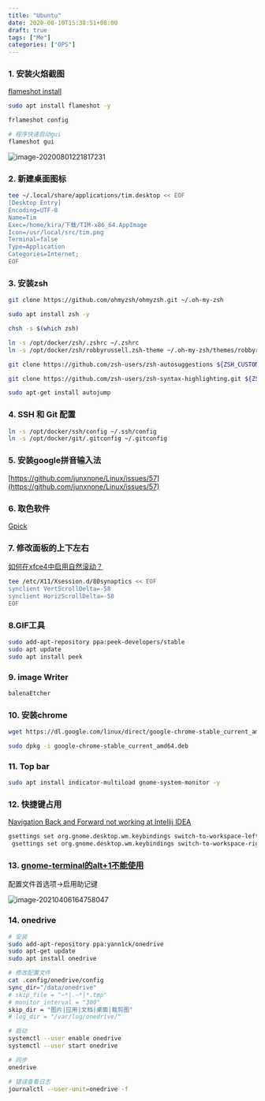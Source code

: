```yaml
---
title: "Ubuntu"
date: 2020-08-10T15:38:51+08:00
draft: true
tags: ["Me"]
categories: ["OPS"]
---
```


### 1. 安装火焰截图

[flameshot install](https://github.com/lupoDharkael/flameshot#installation)

```bash
sudo apt install flameshot -y

frlameshot config

# 程序快速启动gui
flameshot gui
```

![image-20200801221817231](https://i.imgur.com/xGtvB6Y.png)



### 2. 新建桌面图标

```bash
tee ~/.local/share/applications/tim.desktop << EOF
[Desktop Entry]
Encoding=UTF-8
Name=Tim
Exec=/home/kira/下载/TIM-x86_64.AppImage
Icon=/usr/local/src/tim.png
Terminal=false
Type=Application
Categories=Internet;
EOF
```



### 3. 安装zsh

```bash
git clone https://github.com/ohmyzsh/ohmyzsh.git ~/.oh-my-zsh

sudo apt install zsh -y

chsh -s $(which zsh)

ln -s /opt/docker/zsh/.zshrc ~/.zshrc
ln -s /opt/docker/zsh/robbyrussell.zsh-theme ~/.oh-my-zsh/themes/robbyrussell.zsh-theme

git clone https://github.com/zsh-users/zsh-autosuggestions ${ZSH_CUSTOM:-~/.oh-my-zsh/custom}/plugins/zsh-autosuggestions

git clone https://github.com/zsh-users/zsh-syntax-highlighting.git ${ZSH_CUSTOM:-~/.oh-my-zsh/custom}/plugins/zsh-syntax-highlighting

sudo apt-get install autojump

```



### 4. SSH 和 Git 配置

```bash
ln -s /opt/docker/ssh/config ~/.ssh/config 
ln -s /opt/docker/git/.gitconfig ~/.gitconfig
```



### 5. 安装google拼音输入法

 [https://github.com/junxnone/Linux/issues/57](https://github.com/junxnone/Linux/issues/57)



### 6. 取色软件
[Gpick](http://www.gpick.org/)



### 7. 修改面板的上下左右
[如何在xfce4中启用自然滚动？](https://www.it-swarm.dev/zh/xubuntu/%E5%A6%82%E4%BD%95%E5%9C%A8xfce4%E4%B8%AD%E5%90%AF%E7%94%A8%E8%87%AA%E7%84%B6%E6%BB%9A%E5%8A%A8%EF%BC%9F/961376604/)
```bash
tee /etc/X11/Xsession.d/80synaptics << EOF
synclient VertScrollDelta=-58
synclient HorizScrollDelta=-58
EOF
```



### 8.GIF工具

```bash
sudo add-apt-repository ppa:peek-developers/stable
sudo apt update
sudo apt install peek
```



### 9. image Writer

```bash
balenaEtcher	
```



### 10. 安装chrome

```bash
wget https://dl.google.com/linux/direct/google-chrome-stable_current_amd64.deb

sudo dpkg -i google-chrome-stable_current_amd64.deb
```



### 11. Top bar

```bash
sudo apt install indicator-multiload gnome-system-monitor -y
```



### 12. 快捷键占用

[Navigation Back and Forward not working at Intellij IDEA](https://stackoverflow.com/questions/33801165/navigation-back-and-forward-not-working-at-intellij-idea/33809139)

```bash
gsettings set org.gnome.desktop.wm.keybindings switch-to-workspace-left "['']"
 gsettings set org.gnome.desktop.wm.keybindings switch-to-workspace-right "['']"
```


### 13. [gnome-terminal的alt+1不能使用](https://askubuntu.com/questions/1147053/alt-key-stopped-working-in-gnome-terminal-after-upgrade-to-ubuntu-19-04)

 配置文件首选项->启用助记键

![image-20210406164758047](https://i.imgur.com/dAUuPtz.png)

### 14. onedrive

```bash
# 安装
sudo add-apt-repository ppa:yann1ck/onedrive
sudo apt-get update
sudo apt install onedrive

# 修改配置文件
cat .config/onedrive/config                                                                                                  
sync_dir="/data/onedrive"
# skip_file = "~*|.~*|*.tmp"
# monitor_interval = "300"
skip_dir = "图片|应用|文档|桌面|裁剪图"
# log_dir = "/var/log/onedrive/"

# 启动
systemctl --user enable onedrive
systemctl --user start onedrive

# 同步
onedrive

# 错误查看日志
journalctl --user-unit=onedrive -f
```